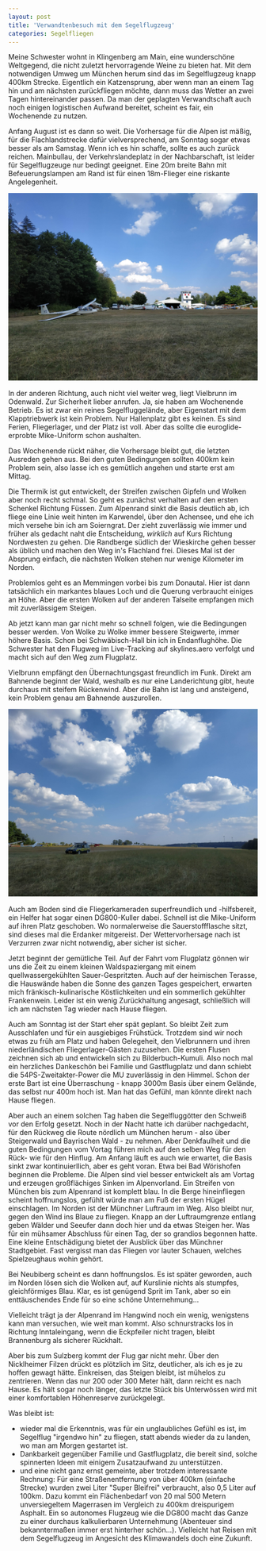 ```yaml
---
layout: post
title: 'Verwandtenbesuch mit dem Segelflugzeug'
categories: Segelfliegen
---
```

Meine Schwester wohnt in Klingenberg am Main, eine wunderschöne Weltgegend, die nicht zuletzt hervorragende Weine zu bieten hat.  Mit dem notwendigen Umweg um München herum sind das im Segelflugzeug knapp 400km Strecke.  Eigentlich ein Katzensprung, aber wenn man an einem Tag hin und am nächsten zurückfliegen möchte, dann muss das Wetter an zwei Tagen hintereinander passen. Da man der geplagten Verwandtschaft auch noch einigen logistischen Aufwand bereitet, scheint es fair, ein Wochenende zu nutzen.

Anfang August ist es dann so weit. Die Vorhersage für die Alpen ist mäßig, für die Flachlandstrecke dafür vielversprechend, am Sonntag sogar etwas besser als am Samstag.  Wenn ich es hin schaffe, sollte es auch zurück reichen. Mainbullau, der Verkehrslandeplatz in der Nachbarschaft, ist leider für Segelflugzeuge nur bedingt geeignet.  Eine 20m breite Bahn mit Befeuerungslampen am Rand ist für einen 18m-Flieger eine riskante Angelegenheit.

![Segelfluggelände Vielbrunn im Odenwald](/assets/IMG_20200808_165149.jpg)

In der anderen Richtung, auch nicht viel weiter weg, liegt Vielbrunn im Odenwald.  Zur Sicherheit lieber anrufen.  Ja, sie haben am Wochenende Betrieb.  Es ist zwar ein reines Segelfluggelände, aber Eigenstart mit dem Klapptriebwerk ist kein Problem.  Nur Hallenplatz gibt es keinen. Es sind Ferien, Fliegerlager, und der Platz ist voll.  Aber das sollte die euroglide-erprobte Mike-Uniform schon aushalten.

Das Wochenende rückt näher, die Vorhersage bleibt gut, die letzten Ausreden gehen aus. Bei den guten Bedingungen sollten 400km kein Problem sein, also lasse ich es gemütlich angehen und starte erst am Mittag.

Die Thermik ist gut entwickelt, der Streifen zwischen Gipfeln und Wolken aber noch recht schmal. So geht es zunächst verhalten auf den ersten Schenkel Richtung Füssen. Zum Alpenrand sinkt die Basis deutlich ab, ich fliege eine Linie weit hinten im Karwendel, über den Achensee, und ehe ich mich versehe bin ich am Soierngrat.  Der zieht zuverlässig wie immer und früher als gedacht naht die Entscheidung, _wirklich_ auf Kurs Richtung Nordwesten zu gehen. Die Randberge südlich der Wieskirche gehen besser als üblich und machen den Weg in's Flachland frei. Dieses Mal ist der Absprung einfach, die nächsten Wolken stehen nur wenige Kilometer im Norden.

Problemlos geht es an Memmingen vorbei bis zum Donautal.  Hier ist dann tatsächlich ein markantes blaues Loch und die Querung verbraucht einiges an Höhe.  Aber die ersten Wolken auf der anderen Talseite empfangen mich mit zuverlässigem Steigen.

Ab jetzt kann man gar nicht mehr so schnell folgen, wie die Bedingungen besser werden.  Von Wolke zu Wolke immer bessere Steigwerte, immer höhere Basis. Schon bei Schwäbisch-Hall bin ich in Endanflughöhe.  Die Schwester hat den Flugweg im Live-Tracking auf skylines.aero verfolgt und macht sich auf den Weg zum Flugplatz.
 
Vielbrunn empfängt den Übernachtungsgast freundlich im Funk. Direkt am Bahnende beginnt der Wald, weshalb es nur eine Landerichtung gibt, heute durchaus mit steifem Rückenwind.  Aber die Bahn ist lang und ansteigend, kein Problem genau am Bahnende auszurollen.

![Startstelle am Segelfluggelände Vielbrunn im Odenwald](/assets/IMG_20200808_165203.jpg)

Auch am Boden sind die Fliegerkameraden superfreundlich und -hilfsbereit, ein Helfer hat sogar einen DG800-Kuller dabei. Schnell ist die Mike-Uniform auf ihren Platz geschoben. Wo normalerweise die Sauerstoffflasche sitzt, sind dieses mal die Erdanker mitgereist. Der Wettervorhersage nach ist Verzurren zwar nicht notwendig, aber sicher ist sicher.

Jetzt beginnt der gemütliche Teil.  Auf der Fahrt vom Flugplatz gönnen wir uns die Zeit zu einem kleinen Waldspaziergang mit einem quellwassergekühlten Sauer-Gespritzten.  Auch auf der heimischen Terasse, die Hauswände haben die Sonne des ganzen Tages gespeichert, erwarten mich fränkisch-kulinarische Köstlichkeiten und ein sommerlich gekühlter Frankenwein.  Leider ist ein wenig Zurückhaltung angesagt, schließlich will ich am nächsten Tag wieder nach Hause fliegen.

Auch am Sonntag ist der Start eher spät geplant. So bleibt Zeit zum Ausschlafen und für ein ausgiebiges Frühstück.  Trotzdem sind wir noch etwas zu früh am Platz und haben Gelegeheit, den Vielbrunnern und ihren niederländischen Fliegerlager-Gästen zuzusehen.  Die ersten Flusen zeichnen sich ab und entwickeln sich zu Bilderbuch-Kumuli. Also noch mal ein herzliches Dankeschön bei Familie und Gastflugplatz und dann schiebt die 54PS-Zweitakter-Power die MU zuverlässig in den Himmel.  Schon der erste Bart ist eine Überraschung - knapp 3000m Basis über einem Gelände, das selbst nur 400m hoch ist. Man hat das Gefühl, man könnte direkt nach Hause fliegen.

Aber auch an einem solchen Tag haben die Segelfluggötter den Schweiß vor den Erfolg gesetzt.  Noch in der Nacht hatte ich darüber nachgedacht, für den Rückweg die Route nördlich um München herum - also über Steigerwald und Bayrischen Wald - zu nehmen.  Aber Denkfaulheit und die guten Bedingungen vom Vortag führen mich auf den selben Weg für den Rück- wie für den Hinflug.  Am Anfang läuft es auch wie erwartet, die Basis sinkt zwar kontinuierllich, aber es geht voran. Etwa bei Bad Wörishofen beginnen die Probleme.  Die Alpen sind viel besser entwickelt als am Vortag und erzeugen großflächiges Sinken im Alpenvorland.  Ein Streifen von München bis zum Alpenrand ist komplett blau.  In die Berge hineinfliegen scheint hoffnungslos, gefühlt würde man am Fuß der ersten Hügel einschlagen.  Im Norden ist der Münchner Luftraum im Weg.  Also bleibt nur, gegen den Wind ins Blaue zu fliegen. Knapp an der Luftraumgrenze entlang geben Wälder und Seeufer dann doch hier und da etwas Steigen her. Was für ein mühsamer Abschluss für einen Tag, der so grandios begonnen hatte. Eine kleine Entschädigung bietet der Ausblick über das Münchner Stadtgebiet. Fast vergisst man das Fliegen vor lauter Schauen, welches Spielzeughaus wohin gehört.

Bei Neubiberg scheint es dann hoffnungslos.  Es ist später geworden, auch im Norden lösen sich die Wolken auf, auf Kurslinie nichts als stumpfes, gleichförmiges Blau. Klar, es ist genügend Sprit im Tank, aber so ein enttäuschendes Ende für so eine schöne Unternehmung...

Vielleicht trägt ja der Alpenrand im Hangwind noch ein wenig, wenigstens kann man versuchen, wie weit man kommt.  Also schnurstracks los in Richtung Inntaleingang, wenn die Eckpfeiler nicht tragen, bleibt Brannenburg als sicherer Rückhalt.

Aber bis zum Sulzberg kommt der Flug gar nicht mehr.  Über den Nicklheimer Filzen drückt es plötzlich im Sitz, deutlicher, als ich es je zu hoffen gewagt hätte. Einkreisen, das Steigen bleibt, ist mühelos zu zentrieren.  Wenn das nur 200 oder 300 Meter hält, dann reicht es nach Hause.  Es hält sogar noch länger, das letzte Stück bis Unterwössen wird mit einer komfortablen Höhenreserve zurückgelegt.

Was bleibt ist:

- wieder mal die Erkenntnis, was für ein unglaubliches Gefühl es ist, im Segelflug "irgendwo hin" zu fliegen, statt abends wieder da zu landen, wo man am Morgen gestartet ist. 
- Dankbarkeit gegenüber Familie und Gastflugplatz, die bereit sind, solche spinnerten Ideen mit einigem Zusatzaufwand zu unterstützen.
- und eine nicht ganz ernst gemeinte, aber trotzdem interessante Rechnung:  Für eine Straßenentfernung von über 400km (einfache Strecke) wurden zwei Liter "Super Bleifrei" verbraucht, also 0,5 Liter auf 100km.  Dazu kommt ein Flächenbedarf von 20 mal 500 Metern unversiegeltem Magerrasen im Vergleich zu 400km dreispurigem Asphalt. Ein so autonomes Flugzeug wie die DG800 macht das Ganze zu einer durchaus kalkulierbaren Unternehmung (Abenteuer sind bekanntermaßen immer erst hinterher schön...). Vielleicht hat Reisen mit dem Segelflugzeug im Angesicht des Klimawandels doch eine Zukunft. 

